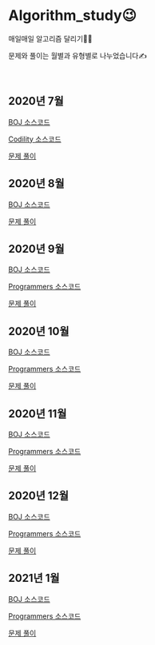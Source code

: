 # Algorithm_study😉
매일매일 알고리즘 달리기🏃‍♀️

문제와 풀이는 월별과 유형별로 나누었습니다✍

<br>

## 2020년 7월

[BOJ 소스코드](https://github.com/hjyeon-n/Algorithm_study/tree/master/BOJ/2020.07)

[Codility 소스코드](https://github.com/hjyeon-n/Algorithm_study/tree/master/Codility/2020.07)

[문제 풀이](https://github.com/hjyeon-n/Algorithm_study/tree/master/Problem%20Solving/2020.07)



## 2020년 8월

[BOJ 소스코드](https://github.com/hjyeon-n/Algorithm_study/tree/master/BOJ/2020.08)

[문제 풀이](https://github.com/hjyeon-n/Algorithm_study/tree/master/Problem%20Solving/2020.08)



## 2020년 9월

[BOJ 소스코드](https://github.com/hjyeon-n/Algorithm_study/tree/master/BOJ/2020.09)

[Programmers 소스코드](https://github.com/hjyeon-n/Algorithm_study/tree/master/Programmers/2020.09)

[문제 풀이](https://github.com/hjyeon-n/Algorithm_study/tree/master/Problem%20Solving/2020.09)



## 2020년 10월

[BOJ 소스코드](https://github.com/hjyeon-n/Algorithm_study/tree/master/BOJ/2020.10)

[Programmers 소스코드](https://github.com/hjyeon-n/Algorithm_study/tree/master/Programmers/2020.10)

[문제 풀이](https://github.com/hjyeon-n/Algorithm_study/tree/master/Problem%20Solving/2020.10)



## 2020년 11월

[BOJ 소스코드](https://github.com/hjyeon-n/Algorithm_study/tree/master/BOJ/2020.11)

[Programmers 소스코드](https://github.com/hjyeon-n/Algorithm_study/tree/master/Programmers/2020.11)

[문제 풀이](https://github.com/hjyeon-n/Algorithm_study/tree/master/Problem%20Solving/2020.11)



## 2020년 12월

[BOJ 소스코드](https://github.com/hjyeon-n/Algorithm_study/tree/master/BOJ/2020.12)

[Programmers 소스코드](https://github.com/hjyeon-n/Algorithm_study/tree/master/Programmers/2020.12)

[문제 풀이](https://github.com/hjyeon-n/Algorithm_study/tree/master/Problem%20Solving/2020.12)



## 2021년 1월

[BOJ 소스코드](https://github.com/hjyeon-n/Algorithm_study/tree/master/BOJ/2021.01)

[Programmers 소스코드](https://github.com/hjyeon-n/Algorithm_study/tree/master/Programmers/2021.01/JadenCase%20%EB%AC%B8%EC%9E%90%EC%97%B4%20%EB%A7%8C%EB%93%A4%EA%B8%B0)

[문제 풀이](https://github.com/hjyeon-n/Algorithm_study/tree/master/Problem%20Solving/2021.01)